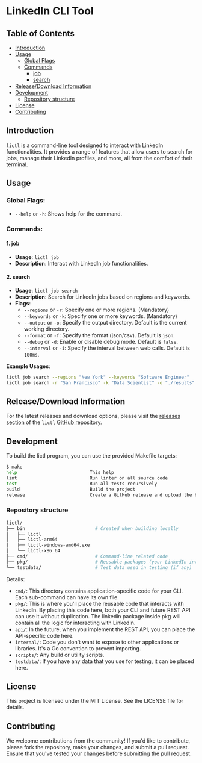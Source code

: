 # LinkedIn CLI Tool

## Table of Contents
- [Introduction](#introduction)
- [Usage](#usage)
  - [Global Flags](#global-flags)
  - [Commands](#commands)
    - [job](#1-job)
    - [search](#2-search)
- [Release/Download Information](#releasedownload-information)
- [Development](#development)
  - [Repository structure](#repository-structure)
- [License](#license)
- [Contributing](#contributing)

## Introduction
`lictl` is a command-line tool designed to interact with LinkedIn functionalities. It provides a range of features that allow users to search for jobs, manage their LinkedIn profiles, and more, all from the comfort of their terminal.

## Usage

### Global Flags:
- `--help` or `-h`: Shows help for the command.

### Commands:

#### 1. job
- **Usage**: `lictl job`
- **Description**: Interact with LinkedIn job functionalities.

#### 2. search
- **Usage**: `lictl job search`
- **Description**: Search for LinkedIn jobs based on regions and keywords.
- **Flags**:
  - `--regions` or `-r`: Specify one or more regions. (Mandatory)
  - `--keywords` or `-k`: Specify one or more keywords. (Mandatory)
  - `--output` or `-o`: Specify the output directory. Default is the current working directory.
  - `--format` or `-f`: Specify the format (json/csv). Default is `json`.
  - `--debug` or `-d`: Enable or disable debug mode. Default is `false`.
  - `--interval` or `-i`: Specify the interval between web calls. Default is `100ms`.

**Example Usages**:

```bash
lictl job search --regions "New York" --keywords "Software Engineer"
lictl job search -r "San Francisco" -k "Data Scientist" -o "./results" -f "csv"
```

## Release/Download Information

For the latest releases and download options, please visit the [releases section](https://github.com/boeboe/lictl/releases) of the `lictl` [GitHub repository](https://github.com/boeboe/lictl/releases).


## Development

To build the lictl program, you can use the provided Makefile targets:

```bash
$ make
help                           This help
lint                           Run linter on all source code
test                           Run all tests recursively
build                          Build the project
release                        Create a GitHub release and upload the binary
```

### Repository structure



```bash
lictl/
├── bin                          # Created when building locally
│   ├── lictl
│   ├── lictl-arm64
│   ├── lictl-windows-amd64.exe
│   └── lictl-x86_64
├── cmd/                         # Command-line related code
├── pkg/                         # Reusable packages (your LinkedIn interaction logic)
└── testdata/                    # Test data used in testing (if any)
```

Details:

- `cmd/`: This directory contains application-specific code for your CLI. Each sub-command can have its own file.
- `pkg/`: This is where you'll place the reusable code that interacts with LinkedIn. By placing this code here, both your CLI and future REST API can use it without duplication. The linkedin package inside pkg will contain all the logic for interacting with LinkedIn.
- `api/`: In the future, when you implement the REST API, you can place the API-specific code here.
- `internal/`: Code you don't want to expose to other applications or libraries. It's a Go convention to prevent importing.
- `scripts/`: Any build or utility scripts.
- `testdata/`: If you have any data that you use for testing, it can be placed here.


## License

This project is licensed under the MIT License. See the LICENSE file for details.

## Contributing

We welcome contributions from the community! If you'd like to contribute, please fork the repository, make your changes, and submit a pull request. Ensure that you've tested your changes before submitting the pull request.

